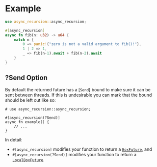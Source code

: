 # Example
```rust
use async_recursion::async_recursion;

#[async_recursion]
async fn fib(n: u32) -> u64 {
    match n {
        0 => panic!("zero is not a valid argument to fib()!"),
        1 | 2 => 1,
        _ => fib(n-1).await + fib(n-2).await
    }
}
```

## ?Send Option

By default the returned future has a [`Send`] bound to make sure it can be sent between
threads.  If this is undesirable you can mark that the bound should be left out like so:

```
# use async_recursion::async_recursion;

#[async_recursion(?Send)]
async fn example() {
    // ...
}
```

In detail:

- `#[async_recursion]` modifies your function to return a [`BoxFuture`], and
- `#[async_recursion(?Send)]` modifies your function to return a [`LocalBoxFuture`].

[`BoxFuture`]: https://docs.rs/futures/0.3.4/futures/future/type.BoxFuture.html
[`LocalBoxFuture`]: https://docs.rs/futures/0.3.4/futures/future/type.LocalBoxFuture.html